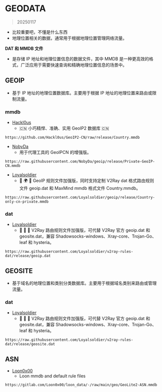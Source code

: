 # GEODATA
> 20250117
- 比较重要吧，不懂是什么东西
- 地理位置相关的数据，通常用于根据地理位置管理网络流量。

**DAT 和 MMDB 文件**
- 是存储 IP 地址和地理位置信息的数据文件，其中 MMDB 是一种更高效的格式，广泛应用于需要快速查询和精确地理位置信息的场景中。

## GEOIP
- 基于 IP 地址的地理位置数据库。主要用于根据 IP 地址的地理位置来路由或限制流量。

### mmdb
- [Hackl0us](https://github.com/Hackl0us/GeoIP2-CN/) 
	- 🇨🇳 小巧精悍、准确、实用 GeoIP2 数据库 🇨🇳
```
https://github.com/Hackl0us/GeoIP2-CN/raw/release/Country.mmdb
```
- [NobyDa](https://github.com/NobyDa/geoip) 
	- 用于代理工具的 GeoIPCN 的增强版。
```
https://raw.githubusercontent.com/NobyDa/geoip/release/Private-GeoIP-CN.mmdb
```
- [Loyalsoldier](https://github.com/Loyalsoldier/geoip) 
	- 🌚 🌍 🌝 GeoIP 规则文件加强版，同时支持定制 V2Ray dat 格式路由规则文件 geoip.dat 和 MaxMind mmdb 格式文件 Country.mmdb。
```
https://raw.githubusercontent.com/Loyalsoldier/geoip/release/Country-only-cn-private.mmdb
```

### dat
- [Loyalsoldier](https://github.com/Loyalsoldier/v2ray-rules-dat) 
	- 🦄 🎃 👻 V2Ray 路由规则文件加强版，可代替 V2Ray 官方 geoip.dat 和 geosite.dat，兼容 Shadowsocks-windows、Xray-core、Trojan-Go、leaf 和 hysteria。
```
https://raw.githubusercontent.com/Loyalsoldier/v2ray-rules-dat/release/geoip.dat
```

## GEOSITE
- 基于域名的地理位置和类别分类数据库。主要用于根据域名类别来路由或管理流量。

### dat
- [Loyalsoldier](https://github.com/Loyalsoldier/v2ray-rules-dat) 
	- 🦄 🎃 👻 V2Ray 路由规则文件加强版，可代替 V2Ray 官方 geoip.dat 和 geosite.dat，兼容 Shadowsocks-windows、Xray-core、Trojan-Go、leaf 和 hysteria。
```
https://raw.githubusercontent.com/Loyalsoldier/v2ray-rules-dat/release/geosite.dat
```

## ASN
- [Loon0x00](https://gitlab.com/Loon0x00/loon_data) 
	- Loon mmdb and default rule files
```
https://gitlab.com/Loon0x00/loon_data/-/raw/main/geo/GeoLite2-ASN.mmdb
```
